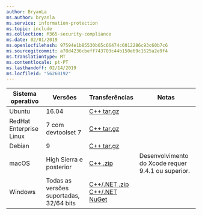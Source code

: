 ```yaml
---
author: BryanLa
ms.author: bryanla
ms.service: information-protection
ms.topic: include
ms.collection: M365-security-compliance
ms.date: 02/01/2019
ms.openlocfilehash: 97594e1b85530b65c66474c6012286c93c60b7c6
ms.sourcegitcommit: a78d4236cbeff743703c44b150e69c1625a2e9f4
ms.translationtype: MT
ms.contentlocale: pt-PT
ms.lasthandoff: 02/14/2019
ms.locfileid: "56260192"
---
```

| Sistema operativo | Versões | Transferências | Notas |
|------------------|----------|----------|--------|
| Ubuntu  |  16.04 | [C++ tar.gz](https://aka.ms/mipsdkbinaries) | |
| RedHat Enterprise Linux | 7 com devtoolset 7 | [C++ tar.gz](https://aka.ms/mipsdkbinaries) | |
| Debian  | 9 | [C++ tar.gz](https://aka.ms/mipsdkbinaries) | |
| macOS   | High Sierra e posterior | [C++ .zip](https://aka.ms/mipsdkbinaries) | Desenvolvimento do Xcode requer 9.4.1 ou superior. |
| Windows | Todas as versões suportadas, 32/64 bits | [C++/.NET .zip](https://aka.ms/mipsdkbinaries)<br>[C++/.NET NuGet](https://www.nuget.org/packages?q=Microsoft.InformationProtection) | |

